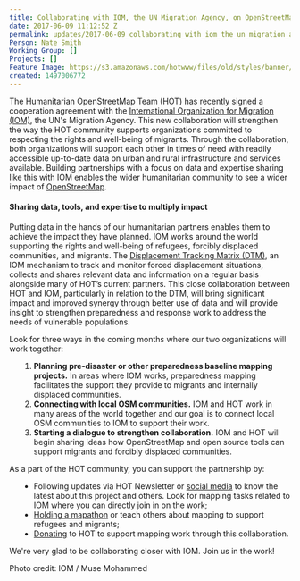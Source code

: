 ```yaml
---
title: Collaborating with IOM, the UN Migration Agency, on OpenStreetMap
date: 2017-06-09 11:12:52 Z
permalink: updates/2017-06-09_collaborating_with_iom_the_un_migration_agency_on_openstreetmap
Person: Nate Smith
Working Group: []
Projects: []
Feature Image: https://s3.amazonaws.com/hotwww/files/old/styles/banner/public/AX3A9733+(2).jpg
created: 1497006772
---
```


<p>The Humanitarian OpenStreetMap Team (HOT) has recently signed a cooperation agreement with the <a href="http://www.iom.int/">International Organization for Migration (IOM)</a>, the UN's Migration Agency. This new collaboration will strengthen the way the HOT community supports organizations committed to respecting the rights and well-being of migrants. Through the collaboration, both organizations will support each other in times of need with readily accessible up-to-date data on urban and rural infrastructure and services available. Building partnerships with a focus on data and expertise sharing like this with IOM enables the wider humanitarian community to see a wider impact of <a href="https://www.openstreetmap.org">OpenStreetMap</a>.</p><h4>Sharing data, tools, and expertise to multiply impact</h4><p>Putting data in the hands of our humanitarian partners enables them to achieve the impact they have planned. IOM works around the world supporting the rights and well-being of refugees, forcibly displaced communities, and migrants. The <a href="http://www.globaldtm.info/">Displacement Tracking Matrix (DTM)</a>, an IOM mechanism to track and monitor forced displacement situations, collects and shares relevant data and information on a regular basis alongside many of HOT’s current partners. This close collaboration between HOT and IOM, particularly in relation to the DTM, will bring significant impact and improved synergy through better use of data and will provide insight to strengthen preparedness and response work to address the needs of vulnerable populations.</p><p>Look for three ways in the coming months where our two organizations will work together:&nbsp;</p><ol style="margin-left: 20px;"><li><strong>Planning pre-disaster or other preparedness baseline mapping projects.</strong> In areas where IOM works, preparedness mapping facilitates the support they provide to migrants and internally displaced communities.</li><li><strong>Connecting with local OSM communities.</strong> IOM and HOT work in many areas of the world together and our goal is to connect local OSM communities to IOM to support their work.&nbsp;</li><li><strong>Starting a dialogue to strengthen collaboration.</strong> IOM and HOT will begin sharing ideas how OpenStreetMap and open source tools can support migrants and forcibly displaced communities.&nbsp;</li></ol><p>As a part of the HOT community, you can support the partnership by:</p><ul style="margin-left: 20px;"><li>Following updates via HOT Newsletter or <a href="https://twitter.com/hotosm">social media</a> to know the latest about this project and others. Look for mapping tasks related to IOM where you can directly join in on the work;</li><li><a href="http://www.missingmaps.org/host/">Holding a mapathon</a> or teach others about mapping to support refugees and migrants;</li><li><a href="https://www.hotosm.org/donate">Donating</a> to HOT to support mapping work through this collaboration.</li></ul><p>We're very glad to be collaborating closer with IOM. Join us in the work!</p><p>Photo credit: IOM / Muse Mohammed</p>
